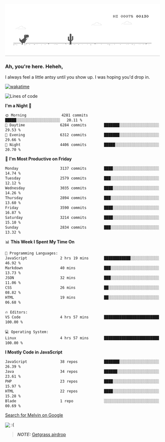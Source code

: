 
<div align="center">
    <img align="center" src="dino.gif">
</div>

### Ah, you're here. Heheh, 
I always feel a little antsy until you show up. I was hoping you'd drop in.

[![wakatime](https://wakatime.com/badge/user/8ad4afa2-1a56-40d1-a949-4663473915b6.svg)](https://wakatime.com/@mrepol742)

<!--START_SECTION:mrepol742-->
![Lines of code](https://img.shields.io/badge/From%20Hello%20World%20I%27ve%20Written-14.6%20million%20lines%20of%20code-blue)

**I'm a Night 🦉** 

```text
🌞 Morning                4281 commits        █████░░░░░░░░░░░░░░░░░░░░   20.11 % 
🌆 Daytime                6284 commits        ███████░░░░░░░░░░░░░░░░░░   29.53 % 
🌃 Evening                6312 commits        ███████░░░░░░░░░░░░░░░░░░   29.66 % 
🌙 Night                  4406 commits        █████░░░░░░░░░░░░░░░░░░░░   20.70 % 
```
📅 **I'm Most Productive on Friday** 

```text
Monday                   3137 commits        ████░░░░░░░░░░░░░░░░░░░░░   14.74 % 
Tuesday                  2579 commits        ███░░░░░░░░░░░░░░░░░░░░░░   12.12 % 
Wednesday                3035 commits        ████░░░░░░░░░░░░░░░░░░░░░   14.26 % 
Thursday                 2894 commits        ███░░░░░░░░░░░░░░░░░░░░░░   13.60 % 
Friday                   3590 commits        ████░░░░░░░░░░░░░░░░░░░░░   16.87 % 
Saturday                 3214 commits        ████░░░░░░░░░░░░░░░░░░░░░   15.10 % 
Sunday                   2834 commits        ███░░░░░░░░░░░░░░░░░░░░░░   13.32 % 
```


📊 **This Week I Spent My Time On** 

```text
💬 Programming Languages: 
JavaScript               2 hrs 19 mins       ████████████░░░░░░░░░░░░░   46.92 % 
Markdown                 40 mins             ███░░░░░░░░░░░░░░░░░░░░░░   13.73 % 
JSON                     32 mins             ███░░░░░░░░░░░░░░░░░░░░░░   11.06 % 
CSS                      26 mins             ██░░░░░░░░░░░░░░░░░░░░░░░   08.82 % 
HTML                     19 mins             ██░░░░░░░░░░░░░░░░░░░░░░░   06.68 % 

🔥 Editors: 
VS Code                  4 hrs 57 mins       █████████████████████████   100.00 % 

💻 Operating System: 
Linux                    4 hrs 57 mins       █████████████████████████   100.00 % 
```

**I Mostly Code in JavaScript** 

```text
JavaScript               38 repos            ███████░░░░░░░░░░░░░░░░░░   26.39 % 
Java                     34 repos            ██████░░░░░░░░░░░░░░░░░░░   23.61 % 
PHP                      23 repos            ████░░░░░░░░░░░░░░░░░░░░░   15.97 % 
HTML                     22 repos            ████░░░░░░░░░░░░░░░░░░░░░   15.28 % 
Blade                    1 repo              ░░░░░░░░░░░░░░░░░░░░░░░░░   00.69 % 
```




<!--END_SECTION:mrepol742-->

[Search for Melvin on Google](https://www.google.com/search?q=Melvin+Jones+Repol)

 <img align="center" src="https://media.tenor.com/FPraoiMenNkAAAAM/arch-linux.gif">
 :(



> **_NOTE:_** [Getgrass airdrop](https://app.getgrass.io/register/?referralCode=kUHcrABPjKr-_hS) 
